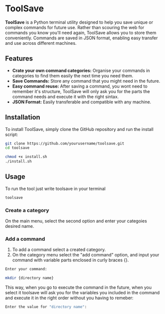 # ToolSave

**ToolSave** is a Python terminal utility designed to help you save unique or complex commands for future use. Rather than scouring the web for commands you know you'll need again, ToolSave allows you to store them conveniently. Commands are saved in JSON format, enabling easy transfer and use across different machines.

## Features

- **Crate your own command categories:** Organise your commands in categories to find them easily the next time you need them.
- **Save Commands:** Store any command that you might need in the future.
- **Easy command reuse:** After saving a command, you wont need to remember it's structure, ToolSave will only ask you for the parts the command needs and execute it with the right sintax.
- **JSON Format:** Easily transferable and compatible with any machine.


## Installation

To install ToolSave, simply clone the GitHub repository and run the install script:

```bash
git clone https://github.com/yourusername/toolsave.git
cd toolsave

chmod +x install.sh
./install.sh
```

## Usage

To run the tool just write toolsave in your terminal
```bash
toolsave
```

### Create a category

On the main menu, select the second option and enter your categoies desired name.

### Add a command

1. To add a command select a created category. 
2. On the category menu select the "add command" option, and input your command with variable parts enclosed in curly braces {}.

```bash
Enter your command:

mkdir {directory name}
```
This way, when you go to execute the command in the future, when you select it toolsave will ask you for the variables you included in the command and execute it in the right order without you having to remeber:

```bash
Enter the value for "directory name":
```


